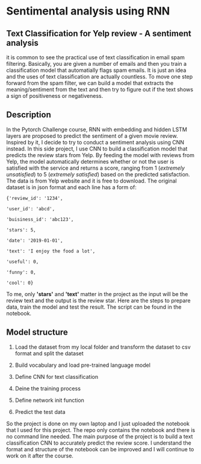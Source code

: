 # Sentimental analysis using RNN

## Text Classification for Yelp review - A sentiment analysis

it is common to see the practical use of text classification in email spam filtering. Basically, you are given a number of emails and then you train a classification model that automatially flags spam emails. It is just an idea and the uses of text classification are actually countless. To move one step forward from the spam filter, we can build a model that extracts the meaning/sentiment from the text and then try to figure out if the text shows a sign of positiveness or negativeness. 

## Description
In the Pytorch Challenge course, RNN with embedding and hidden LSTM layers are proposed to predict the sentiment of a given movie review. Inspired by it, I decide to try to conduct a sentiment analysis using CNN instead. In this side project, I use CNN to build a classification model that predicts the review stars from Yelp. By feeding the model with reviews from Yelp, the model automatically determines whether or not the user is satisfied with the service and returns a score, ranging from 1 (*extremely unsatisfied*) to 5 (*extremely satisfied*) based on the predicted satisfaction. The data is from Yelp website and it is free to download. The original dataset is in json format and each line has a form of:


    {'review_id': '1234',
 
    'user_id': 'abcd',
 
    'buisiness_id': 'abc123',
 
    'stars': 5,
 
    'date': '2019-01-01',
 
    'text': 'I enjoy the food a lot',
 
    'useful': 0,
 
    'funny': 0,
 
    'cool': 0}

To me, only __'stars'__ and __'text'__ matter in the project as the input will be the review text and the output is the review star. Here are the steps to prepare data, train the model and test the result. The script can be found in the notebook.

## Model structure
1. Load the dataset from my local folder and transform the dataset to csv format and split the dataset

2. Build vocabulary and load pre-trained language model 

3. Define CNN for text classification

4. Deine the training process

5. Define network init function

6. Predict the test data

So the project is done on my own laptop and I just uploaded the notebook that I used for this project. The repo only contains the notebook and there is no command line needed. The main purpose of the project is to build a text classification CNN to accurately predict the review score. I understand the format and structure of the notebook can be improved and I will continue to work on it after the course.
